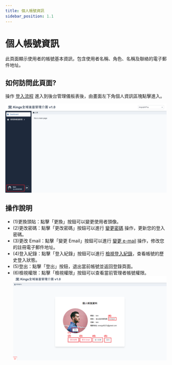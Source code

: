 ```yaml
---
title: 個人帳號資訊
sidebar_position: 1.1
---
```


# 個人帳號資訊

此頁面顯示使用者的帳號基本資訊，包含使用者名稱、角色、名稱及聯絡的電子郵件地址。

## 如何訪問此頁面?

操作 [登入流程](./login.md) 進入到後台管理儀板表後，由畫面左下角個人資訊區塊點擊進入。

![個人資訊區塊](img/backend-dashboard-page.png)

## 操作說明

-   (1)更換頭貼：點擊「更換」按鈕可以變更使用者頭像。
-   (2)更改密碼：點擊「更改密碼」按鈕可以進行 [變更密碼](./change-passward.md) 操作，更新您的登入密碼。
-   (3)更改 Email：點擊「變更 Email」按鈕可以進行 [變更 e-mail](./change-email.md) 操作，修改您的註冊電子郵件地址。
-   (4)登入紀錄：點擊「登入紀錄」按鈕可以進行 [檢視登入紀錄](./login-history.md)，查看帳號的歷史登入狀態。
-   (5)登出：點擊「登出」按鈕，退出當前帳號並返回登錄頁面。
-   (6)檢視權限：點擊「檢視權限」按鈕可以查看當前管理者帳號權限。
    ![帳號資訊](img/backend-member-page-new.png)
